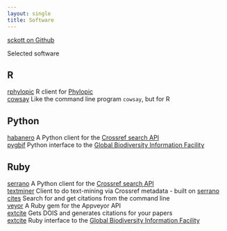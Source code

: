 ```yaml
---
layout: single
title: Software
---
```


<i class="fa fa-github"></i> <a href="https://github.com/sckott/" target="_blank">sckott on Github</a>

Selected software

## R

[rphylopic](https://github.com/sckott/rphylopic) <i class="fa fa-chevron-right"></i> R client for [Phylopic](http://phylopic.org/)<br>
[cowsay](https://github.com/sckott/cowsay) <i class="fa fa-chevron-right"></i> Like the command line program `cowsay`, but for R<br>

## Python

[habanero](https://github.com/sckott/habanero) <i class="fa fa-chevron-right"></i> A Python client for the [Crossref search API][crapi]<br>
[pygbif](https://github.com/gbif/pygbif) <i class="fa fa-chevron-right"></i> Python interface to the [Global Biodiversity Information Facility](https://www.gbif.org/)<br>

## Ruby

[serrano](https://github.com/sckott/serrano) <i class="fa fa-chevron-right"></i> A Python client for the [Crossref search API][crapi]<br>
[textminer](https://github.com/sckott/textminer) <i class="fa fa-chevron-right"></i> Client to do text-mining via Crossref metadata - built on [serrano](https://github.com/sckott/serrano)<br>
[cites](https://github.com/sckott/cites) <i class="fa fa-chevron-right"></i> Search for and get citations from the command line<br>
[veyor](https://github.com/sckott/veyor) <i class="fa fa-chevron-right"></i> A Ruby gem for the Appveyor API<br>
[extcite](https://github.com/sckott/extcite) <i class="fa fa-chevron-right"></i> Gets DOIS and generates citations for your papers<br>
[extcite](https://github.com/sckott/gbifrb) <i class="fa fa-chevron-right"></i> Ruby interface to the [Global Biodiversity Information Facility](https://www.gbif.org/)

[crapi]: https://github.com/CrossRef/rest-api-doc/blob/master/rest_api.md

